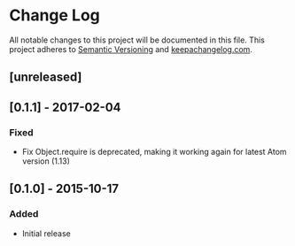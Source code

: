 # Change Log
All notable changes to this project will be documented in this file.
This project adheres to [Semantic Versioning](http://semver.org/) and [keepachangelog.com](http://keepachangelog.com/).

## [unreleased]

## [0.1.1] - 2017-02-04
### Fixed
- Fix Object.require is deprecated, making it working again for latest Atom version (1.13)

## [0.1.0] - 2015-10-17
### Added
- Initial release
